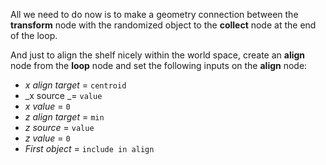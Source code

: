 All we need to do now is to make a geometry connection between the **transform** node with the randomized object to the **collect** node at the end of the loop.

And just to align the shelf nicely within the world space, create an **align** node from the **loop** node and set the following inputs on the **align** node:

* _x align target_		=	`centroid`
* _x source		_=	`value`
* _x value_			=	`0`
* _z align target_		=	`min`
* _z source_		=	`value`
* _z value_			=	`0`
* _First object_		=	`include in align`